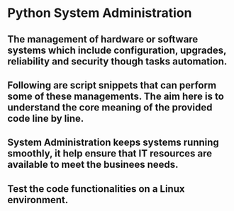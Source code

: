 # Python System Administration 

## The management of hardware or software systems which include configuration, upgrades, reliability and security though tasks automation. 

## Following are script snippets that can perform some of these managements. The aim here is to understand the core meaning of the provided code line by line. 

## System Administration keeps systems running smoothly, it help ensure that IT resources are available to meet the businees needs. 

## Test the code functionalities on a Linux environment.
